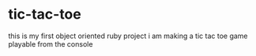 # tic-tac-toe
this is my first object oriented ruby project
i am making a tic tac toe game playable from the console